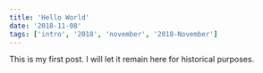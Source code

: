 ```yaml
---
title: 'Hello World'
date: '2018-11-08'
tags: ['intro', '2018', 'november', '2018-November']
---
```


This is my first post. I will let it remain here for historical purposes.